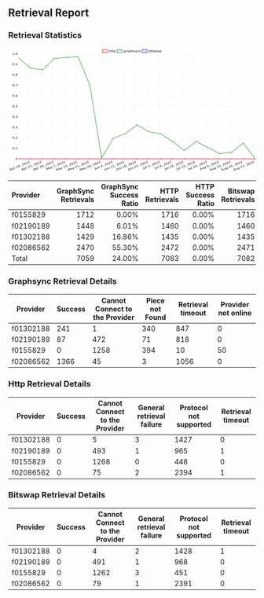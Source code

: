 ## Retrieval Report
### Retrieval Statistics
<img src="https://raw.githubusercontent.com/data-preservation-programs/filplus-checker-assets/main/filecoin-project/filecoin-plus-large-datasets/issues/1346/1693201631518.png"/>

| Provider  | GraphSync Retrievals | GraphSync Success Ratio | HTTP Retrievals | HTTP Success Ratio | Bitswap Retrievals | Bitswap Success Ratio |
| :-------- | -------------------: | ----------------------: | --------------: | -----------------: | -----------------: | --------------------: |
| f0155829  |                 1712 |                   0.00% |            1716 |              0.00% |               1716 |                 0.00% |
| f02190189 |                 1448 |                   6.01% |            1460 |              0.00% |               1460 |                 0.00% |
| f01302188 |                 1429 |                  16.86% |            1435 |              0.00% |               1435 |                 0.00% |
| f02086562 |                 2470 |                  55.30% |            2472 |              0.00% |               2471 |                 0.00% |
| Total     |                 7059 |                  24.00% |            7083 |              0.00% |               7082 |                 0.00% |

### Graphsync Retrieval Details
| Provider  | Success | Cannot Connect to the Provider | Piece not Found | Retrieval timeout | Provider not online |
| --------- | ------- | ------------------------------ | --------------- | ----------------- | ------------------- |
| f01302188 | 241     | 1                              | 340             | 847               | 0                   |
| f02190189 | 87      | 472                            | 71              | 818               | 0                   |
| f0155829  | 0       | 1258                           | 394             | 10                | 50                  |
| f02086562 | 1366    | 45                             | 3               | 1056              | 0                   |

### Http Retrieval Details
| Provider  | Success | Cannot Connect to the Provider | General retrieval failure | Protocol not supported | Retrieval timeout |
| --------- | ------- | ------------------------------ | ------------------------- | ---------------------- | ----------------- |
| f01302188 | 0       | 5                              | 3                         | 1427                   | 0                 |
| f02190189 | 0       | 493                            | 1                         | 965                    | 1                 |
| f0155829  | 0       | 1268                           | 0                         | 448                    | 0                 |
| f02086562 | 0       | 75                             | 2                         | 2394                   | 1                 |

### Bitswap Retrieval Details
| Provider  | Success | Cannot Connect to the Provider | General retrieval failure | Protocol not supported | Retrieval timeout |
| --------- | ------- | ------------------------------ | ------------------------- | ---------------------- | ----------------- |
| f01302188 | 0       | 4                              | 2                         | 1428                   | 1                 |
| f02190189 | 0       | 491                            | 1                         | 968                    | 0                 |
| f0155829  | 0       | 1262                           | 3                         | 451                    | 0                 |
| f02086562 | 0       | 79                             | 1                         | 2391                   | 0                 |
